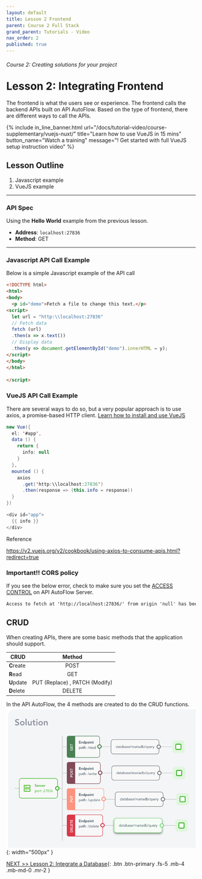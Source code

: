 ```yaml
---
layout: default
title: Lesson 2 Frontend
parent: Course 2 Full Stack
grand_parent: Tutorials - Video
nav_order: 2
published: true
---
```

<h6>Course 2: Creating solutions for your project</h6>
<h1 style="margin-top:0">Lesson 2: Integrating Frontend</h1>

The frontend is what the users see or experience.  The frontend calls the backend APIs built on API AutoFlow.  Based on the type of frontend, there are different ways to call the APIs.

{% include in_line_banner.html url="/docs/tutorial-video/course-supplementary/vuejs-nuxt/" title="Learn how to use VueJS in 15 mins" button_name="Watch a training" message="! Get started with full VueJS setup instruction video" %}


## Lesson Outline

1. Javascript example
2. VueJS example

---

### API Spec

Using the **Hello World** example from the previous lesson.
* **Address**: `localhost:27836`
* **Method**: GET

---

### Javascript API Call Example
Below is a simple Javascript example of the API call

```html
<!DOCTYPE html>
<html>
<body>
  <p id="demo">Fetch a file to change this text.</p>
<script>
  let url = "http:\\localhost:27836"
  // Fetch data
  fetch (url)
  .then(x => x.text())
  // Display data
  .then(y => document.getElementById("demo").innerHTML = y);
</script>
</body>
</html>

</script>

```


### VueJS  API Call Example
There are several ways to do so, but a very popular approach is to use axios, a promise-based HTTP client.
[Learn how to install and use VueJS](/docs/tutorial-video/course-supplementary/vuejs-nuxt/)

```java
new Vue({
  el: '#app',
  data () {
    return {
      info: null
    }
  },
  mounted () {
    axios
      .get('http:\\localhost:27836')
      .then(response => (this.info = response))
  }
})
```

```java
<div id="app">
  {{ info }}
</div>
```

Reference

https://v2.vuejs.org/v2/cookbook/using-axios-to-consume-apis.html?redirect=true


### Important!!  CORS policy
If you see the below error, check to make sure you set the [ACCESS CONTROL](https://www.interactor.com/support/forum/4) on API AutoFlow Server.

```html
Access to fetch at 'http://localhost:27836/' from origin 'null' has been blocked by CORS policy: No 'Access-Control-Allow-Origin' header is present on the requested resource. If an opaque response serves your needs, set the request's mode to 'no-cors' to fetch the resource with CORS disabled.
```

## CRUD

When creating APIs, there are some basic methods that the application should support. 

| CRUD       | Method           |
| ------------- |:-------------:
| **C**reate  | POST  |
| **R**ead | GET  |
| **U**pdate | PUT (Replace) ,  PATCH (Modify) |
| **D**elete  | DELETE  |

In the API AutoFlow, the 4 methods are created to do the CRUD functions.
![CRUD API Methods](/assets/images/tutorial-frontend.png){: width="500px" }


[NEXT >> Lesson 2: Integrate a Database](/docs/tutorial-video/course-2-solution/lesson-2-database/){: .btn .btn-primary .fs-5 .mb-4 .mb-md-0 .mr-2 }





